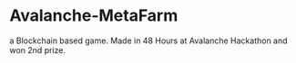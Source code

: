 # Avalanche-MetaFarm
a Blockchain based game. Made in 48 Hours at Avalanche Hackathon and won 2nd prize.

